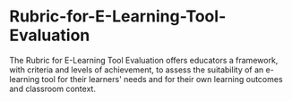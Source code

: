 # Rubric-for-E-Learning-Tool-Evaluation
The Rubric for E-Learning Tool Evaluation offers educators a framework, with criteria and levels of achievement, to assess the suitability of an e-learning tool for their learners' needs and for their own learning outcomes and classroom context.
